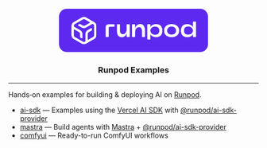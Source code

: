 <p align="center">
  <img src="./public/runpod_sticker.png" alt="Runpod" width="300" />
</p>

<h3 align="center">Runpod Examples</h3>

---

Hands‑on examples for building & deploying AI on [Runpod](https://runpod.io).

- [ai-sdk](./ai-sdk) — Examples using the [Vercel AI SDK](https://sdk.vercel.ai) with [@runpod/ai-sdk-provider](https://www.npmjs.com/package/@runpod/ai-sdk-provider)
- [mastra](./mastra) — Build agents with [Mastra](https://mastra.ai) + [@runpod/ai-sdk-provider](https://www.npmjs.com/package/@runpod/ai-sdk-provider)
- [comfyui](./comfyui) — Ready-to-run ComfyUI workflows

